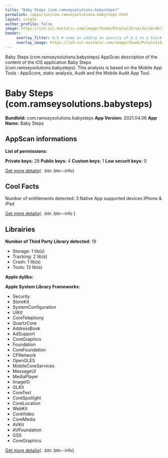 ```yaml
---
title: "Baby Steps (com.ramseysolutions.babysteps)"
permalink: /apps/ios/com.ramseysolutions.babysteps.html
layout: single
author_profile: false
image: https://is5-ssl.mzstatic.com/image/thumb/Purple115/v4/3e/a4/4b/3ea44be4-5c8b-73a2-4110-00c6dd53000c/AppIcon-0-0-1x_U007emarketing-0-0-0-7-0-0-sRGB-0-0-0-GLES2_U002c0-512MB-85-220-0-0.png/512x512bb.jpg
header: 
     overlay_filter: 0.5 # same as adding an opacity of 0.5 to a black background
     overlay_image: https://is5-ssl.mzstatic.com/image/thumb/Purple115/v4/3e/a4/4b/3ea44be4-5c8b-73a2-4110-00c6dd53000c/AppIcon-0-0-1x_U007emarketing-0-0-0-7-0-0-sRGB-0-0-0-GLES2_U002c0-512MB-85-220-0-0.png/512x512bb.jpg
---
```

Baby Steps (com.ramseysolutions.babysteps) AppScan description of the content of the iOS application Baby Steps (com.ramseysolutions.babysteps). This analysis is based on the Mobile App Tools : AppScore, static analysis, Audit and the Mobile Audit App Tool.

# Baby Steps (com.ramseysolutions.babysteps)

**BundleId:** com.ramseysolutions.babysteps
**App Version:** 2021.04.06
**App Name:** Baby Steps


## AppScan informations 

**List of permissions:** 
  
  
**Private keys:** 28
**Public keys:** 4
**Custom keys:** 1
**Low securit keys:** 0
  
[Get more details](/pricing.html){: .btn .btn--info}

## Cool Facts

Number of entitlements detected: 3
Native App
supported devices iPhone & iPad
  
[Get more details](/pricing.html){: .btn .btn--info }

## Librairies 
**Number of Third Party Library detected:** 19
- Storage: 1 lib(s)
- Tracking: 2 lib(s)
- Crash: 1 lib(s)
- Tools: 13 lib(s)


**Apple dylibs:**


**Apple System Library Frameworks:**
- Security
- StoreKit
- SystemConfiguration
- UIKit
- CoreTelephony
- QuartzCore
- AddressBook
- AdSupport
- CoreGraphics
- Foundation
- CoreFoundation
- CFNetwork
- OpenGLES
- MobileCoreServices
- MessageUI
- MediaPlayer
- ImageIO
- GLKit
- CoreText
- CoreSpotlight
- CoreLocation
- WebKit
- CoreVideo
- CoreMedia
- AVKit
- AVFoundation
- GSS
- CoreGraphics


  
[Get more details](/pricing.html){: .btn .btn--info}

